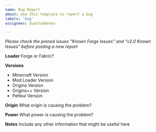 ```yaml
---
name: Bug Report
about: Use this template to report a bug
labels: 'bug'
assignees: QuantumXenon

---
```

*Please check the pinned issues "Known Forge Issues" and "v2.0 Known Issues" before posting a new report*

**Loader**
Forge or Fabric?

**Versions**
- Minecraft Version
- Mod Loader Version
- Origins Version
- Origins++ Version
- Pehkui Version

**Origin**
What origin is causing the problem?

**Power**
What power is causing the problem?

**Notes**
Include any other information that might be useful here
